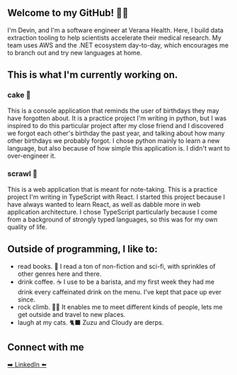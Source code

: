 ## Welcome to my GitHub! 👋🏽

I'm Devin, and I'm a software engineer at Verana Health. Here, I build data extraction tooling to help scientists accelerate their medical research. My team uses AWS and the .NET ecosystem day-to-day, which encourages me to branch out and try new languages at home.

## This is what I'm currently working on.
### cake 🍰
This is a console application that reminds the user of birthdays they may have forgotten about. It is a practice project I'm writing in python, but I was inspired to do this particular project after my close friend and I discovered we forgot each other's birthday the past year, and talking about how many other birthdays we probably forgot. I chose python mainly to learn a new language, but also because of how simple this application is. I didn't want to over-engineer it.
### scrawl 📓
This is a web application that is meant for note-taking. This is a practice project I'm writing in TypeScript with React. I started this project because I have always wanted to learn React, as well as dabble more in web application architecture. I chose TypeScript particularly because I come from a background of strongly typed languages, so this was for my own quality of life.

## Outside of programming, I like to:

- read books. 📖 I read a ton of non-fiction and sci-fi, with sprinkles of other genres here and there. 
- drink coffee. ☕️ I use to be a barista, and my first week they had me drink every caffeinated drink on the menu. I've kept that pace up ever since.
- rock climb. 🧗🏽 It enables me to meet different kinds of people, lets me get outside and travel to new places.
- laugh at my cats. 🐈‍⬛ Zuzu and Cloudy are derps.


## Connect with me

[➡️ LinkedIn ⬅️][linkedin]


[linkedin]: https://www.linkedin.com/in/devin-harris-53454a167/
